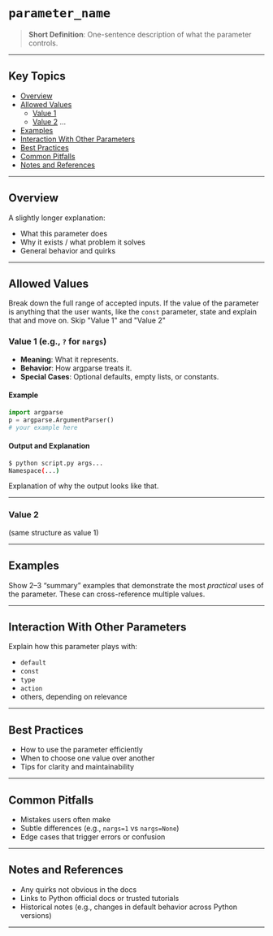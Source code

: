 # `parameter_name`

> **Short Definition**: One-sentence description of what the parameter controls.

---

## Key Topics

- [Overview](#overview)
- [Allowed Values](#allowed-values)
    <!-- Replace "Value 1" and "Value 2" with the actual values like `'?'` in the 'nargs' parameter. -->
    - [Value 1](#value-1)
    - [Value 2](#value-2)
    ...
    <!--- You can have as many values as the parameter allows. -->
- [Examples](#examples)
- [Interaction With Other Parameters](#interaction-with-other-parameters)
- [Best Practices](#best-practices)
- [Common Pitfalls](#common-pitfalls)
- [Notes and References](#notes-and-references)

---

## Overview

A slightly longer explanation:
+ What this parameter does
+ Why it exists / what problem it solves
+ General behavior and quirks

---

## Allowed Values

Break down the full range of accepted inputs.
If the value of the parameter is anything that the user wants, like the `const` parameter, state and explain that and move on. Skip "Value 1" and "Value 2"

### Value 1 (e.g., `?` for `nargs`)
+ **Meaning**: What it represents.
+ **Behavior**: How argparse treats it.
+ **Special Cases**: Optional defaults, empty lists, or constants.

#### Example

```python
import argparse
p = argparse.ArgumentParser()
# your example here
```

#### Output and Explanation

```bash
$ python script.py args...
Namespace(...)
```

Explanation of why the output looks like that.

---

### Value 2

(same structure as value 1)

---

## Examples

Show 2–3 “summary” examples that demonstrate the most *practical* uses of the parameter. These can cross-reference multiple values.

---

## Interaction With Other Parameters

Explain how this parameter plays with:

* `default`
* `const`
* `type`
* `action`
* others, depending on relevance

---

## Best Practices

* How to use the parameter efficiently
* When to choose one value over another
* Tips for clarity and maintainability

---

## Common Pitfalls

* Mistakes users often make
* Subtle differences (e.g., `nargs=1` vs `nargs=None`)
* Edge cases that trigger errors or confusion

---

## Notes and References

* Any quirks not obvious in the docs
* Links to Python official docs or trusted tutorials
* Historical notes (e.g., changes in default behavior across Python versions)

---
